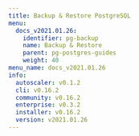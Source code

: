 ```yaml
---
title: Backup & Restore PostgreSQL
menu:
  docs_v2021.01.26:
    identifier: pg-backup
    name: Backup & Restore
    parent: pg-postgres-guides
    weight: 40
menu_name: docs_v2021.01.26
info:
  autoscaler: v0.1.2
  cli: v0.16.2
  community: v0.16.2
  enterprise: v0.3.2
  installer: v0.16.2
  version: v2021.01.26
---
```


